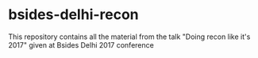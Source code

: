 # bsides-delhi-recon
This repository contains all the material from the talk "Doing recon like it's 2017" given at Bsides Delhi 2017 conference
